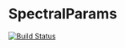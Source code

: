 # SpectralParams

[![Build Status](https://github.com/z-vig/SpectralParams.jl/actions/workflows/CI.yml/badge.svg?branch=master)](https://github.com/z-vig/SpectralParams.jl/actions/workflows/CI.yml?query=branch%3Amaster)
